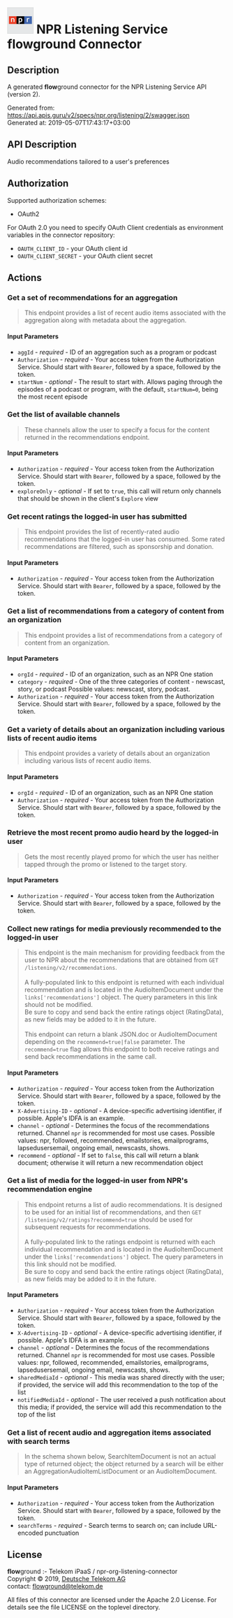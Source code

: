# ![LOGO](logo.png) NPR Listening Service **flow**ground Connector

## Description

A generated **flow**ground connector for the NPR Listening Service API (version 2).

Generated from: https://api.apis.guru/v2/specs/npr.org/listening/2/swagger.json<br/>
Generated at: 2019-05-07T17:43:17+03:00

## API Description

Audio recommendations tailored to a user's preferences

## Authorization

Supported authorization schemes:
- OAuth2

For OAuth 2.0 you need to specify OAuth Client credentials as environment variables in the connector repository:
* `OAUTH_CLIENT_ID` - your OAuth client id
* `OAUTH_CLIENT_SECRET` - your OAuth client secret

## Actions

### Get a set of recommendations for an aggregation

> This endpoint provides a list of recent audio items associated with the aggregation along with metadata about the aggregation.

#### Input Parameters
* `aggId` - _required_ - ID of an aggregation such as a program or podcast
* `Authorization` - _required_ - Your access token from the Authorization Service. Should start with `Bearer`, followed by a space, followed by the token.
* `startNum` - _optional_ - The result to start with. Allows paging through the episodes of a podcast or program, with the default, `startNum=0`, being the most recent episode

### Get the list of available channels

> These channels allow the user to specify a focus for the content returned in the recommendations endpoint.

#### Input Parameters
* `Authorization` - _required_ - Your access token from the Authorization Service. Should start with `Bearer`, followed by a space, followed by the token.
* `exploreOnly` - _optional_ - If set to `true`, this call will return only channels that should be shown in the client's `Explore` view

### Get recent ratings the logged-in user has submitted

> This endpoint provides the list of recently-rated audio recommendations that the logged-in user has consumed. Some rated recommendations are filtered, such as sponsorship and donation.

#### Input Parameters
* `Authorization` - _required_ - Your access token from the Authorization Service. Should start with `Bearer`, followed by a space, followed by the token.

### Get a list of recommendations from a category of content from an organization

> This endpoint provides a list of recommendations from a category of content from  an organization.

#### Input Parameters
* `orgId` - _required_ - ID of an organization, such as an NPR One station
* `category` - _required_ - One of the three categories of content - newscast, story, or podcast
    Possible values: newscast, story, podcast.
* `Authorization` - _required_ - Your access token from the Authorization Service. Should start with `Bearer`, followed by a space, followed by the token.

### Get a variety of details about an organization including various lists of recent audio items

> This endpoint provides a variety of details about an organization including various lists of recent audio items.

#### Input Parameters
* `orgId` - _required_ - ID of an organization, such as an NPR One station
* `Authorization` - _required_ - Your access token from the Authorization Service. Should start with `Bearer`, followed by a space, followed by the token.

### Retrieve the most recent promo audio heard by the logged-in user

> Gets the most recently played promo for which the user has neither tapped through the promo or listened to the target story.

#### Input Parameters
* `Authorization` - _required_ - Your access token from the Authorization Service. Should start with `Bearer`, followed by a space, followed by the token.

### Collect new ratings for media previously recommended to the logged-in user

> This endpoint is the main mechanism for providing feedback from the user to NPR about the recommendations that are obtained from `GET /listening/v2/recommendations`.<br/>
> <br/>
> A fully-populated link to this endpoint is returned with each individual recommendation and is located in the AudioItemDocument under the `links['recommendations']` object. The query parameters in this link should not be modified.<br/>
> Be sure to copy and send back the entire ratings object (RatingData), as new fields may be added to it in the future.<br/>
> <br/>
> This endpoint can return a blank JSON.doc or AudioItemDocument depending on the `recommend=true|false` parameter. The `recommend=true` flag allows this endpoint to both receive ratings and send back recommendations in the same call.

#### Input Parameters
* `Authorization` - _required_ - Your access token from the Authorization Service. Should start with `Bearer`, followed by a space, followed by the token.
* `X-Advertising-ID` - _optional_ - A device-specific advertising identifier, if possible. Apple's IDFA is an example.
* `channel` - _optional_ - Determines the focus of the recommendations returned. Channel `npr` is recommended for most use cases.
    Possible values: npr, followed, recommended, emailstories, emailprograms, lapsedusersemail, ongoing email, newscasts, shows.
* `recommend` - _optional_ - If set to `false`, this call will return a blank document; otherwise it will return a new recommendation object

### Get a list of media for the logged-in user from NPR's recommendation engine

> This endpoint returns a list of audio recommendations. It is designed to be used for an initial list of recommendations, and then `GET /listening/v2/ratings?recommend=true` should be used for subsequent requests for recommendations.<br/>
> <br/>
> A fully-populated link to the ratings endpoint is returned with each individual recommendation and is located in the AudioItemDocument under the `links['recommendations']` object. The query parameters in this link should not be modified.<br/>
> Be sure to copy and send back the entire ratings object (RatingData), as new fields may be added to it in the future.

#### Input Parameters
* `Authorization` - _required_ - Your access token from the Authorization Service. Should start with `Bearer`, followed by a space, followed by the token.
* `X-Advertising-ID` - _optional_ - A device-specific advertising identifier, if possible. Apple's IDFA is an example.
* `channel` - _optional_ - Determines the focus of the recommendations returned. Channel `npr` is recommended for most use cases.
    Possible values: npr, followed, recommended, emailstories, emailprograms, lapsedusersemail, ongoing email, newscasts, shows.
* `sharedMediaId` - _optional_ - This media was shared directly with the user; if provided, the service will add this recommendation to the top of the list
* `notifiedMediaId` - _optional_ - The user received a push notification about this media; if provided, the service will add this recommendation to the top of the list

### Get a list of recent audio and aggregation items associated with search terms

> In the schema shown below, SearchItemDocument is not an actual type of returned object; the object returned by a search will be either an AggregationAudioItemListDocument or an AudioItemDocument.

#### Input Parameters
* `Authorization` - _required_ - Your access token from the Authorization Service. Should start with `Bearer`, followed by a space, followed by the token.
* `searchTerms` - _required_ - Search terms to search on; can include URL-encoded punctuation

## License

**flow**ground :- Telekom iPaaS / npr-org-listening-connector<br/>
Copyright © 2019, [Deutsche Telekom AG](https://www.telekom.de)<br/>
contact: flowground@telekom.de

All files of this connector are licensed under the Apache 2.0 License. For details
see the file LICENSE on the toplevel directory.
